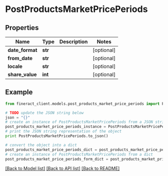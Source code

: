 # PostProductsMarketPricePeriods


## Properties

Name | Type | Description | Notes
------------ | ------------- | ------------- | -------------
**date_format** | **str** |  | [optional] 
**from_date** | **str** |  | [optional] 
**locale** | **str** |  | [optional] 
**share_value** | **int** |  | [optional] 

## Example

```python
from fineract_client.models.post_products_market_price_periods import PostProductsMarketPricePeriods

# TODO update the JSON string below
json = "{}"
# create an instance of PostProductsMarketPricePeriods from a JSON string
post_products_market_price_periods_instance = PostProductsMarketPricePeriods.from_json(json)
# print the JSON string representation of the object
print PostProductsMarketPricePeriods.to_json()

# convert the object into a dict
post_products_market_price_periods_dict = post_products_market_price_periods_instance.to_dict()
# create an instance of PostProductsMarketPricePeriods from a dict
post_products_market_price_periods_form_dict = post_products_market_price_periods.from_dict(post_products_market_price_periods_dict)
```
[[Back to Model list]](../README.md#documentation-for-models) [[Back to API list]](../README.md#documentation-for-api-endpoints) [[Back to README]](../README.md)


